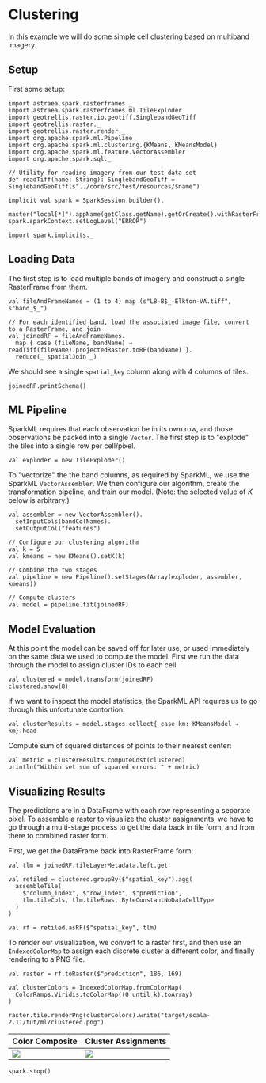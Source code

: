 # Clustering

In this example we will do some simple cell clustering based on multiband imagery.

## Setup 

First some setup:

```tut:silent
import astraea.spark.rasterframes._
import astraea.spark.rasterframes.ml.TileExploder
import geotrellis.raster.io.geotiff.SinglebandGeoTiff
import geotrellis.raster._
import geotrellis.raster.render._
import org.apache.spark.ml.Pipeline
import org.apache.spark.ml.clustering.{KMeans, KMeansModel}
import org.apache.spark.ml.feature.VectorAssembler
import org.apache.spark.sql._

// Utility for reading imagery from our test data set
def readTiff(name: String): SinglebandGeoTiff = SinglebandGeoTiff(s"../core/src/test/resources/$name")

implicit val spark = SparkSession.builder().
  master("local[*]").appName(getClass.getName).getOrCreate().withRasterFrames
spark.sparkContext.setLogLevel("ERROR")

import spark.implicits._
```

## Loading Data

The first step is to load multiple bands of imagery and construct a single RasterFrame from them.

```tut:silent
val fileAndFrameNames = (1 to 4) map (s"L8-B$_-Elkton-VA.tiff", s"band_$_")

// For each identified band, load the associated image file, convert to a RasterFrame, and join
val joinedRF = fileAndFrameNames.
  map { case (fileName, bandName) ⇒ readTiff(fileName).projectedRaster.toRF(bandName) }.
  reduce(_ spatialJoin _)
```

We should see a single `spatial_key` column along with 4 columns of tiles.

```tut
joinedRF.printSchema()
```

## ML Pipeline 

SparkML requires that each observation be in its own row, and those
observations be packed into a single `Vector`. The first step is to
"explode" the tiles into a single row per cell/pixel.

```tut:silent
val exploder = new TileExploder()
```

To "vectorize" the the band columns, as required by SparkML, we use the SparkML 
`VectorAssembler`. We then configure our algorithm, create the transformation pipeline,
and train our model. (Note: the selected value of *K* below is arbitrary.) 

```tut:silent
val assembler = new VectorAssembler().
  setInputCols(bandColNames).
  setOutputCol("features")

// Configure our clustering algorithm
val k = 5
val kmeans = new KMeans().setK(k)

// Combine the two stages
val pipeline = new Pipeline().setStages(Array(exploder, assembler, kmeans))

// Compute clusters
val model = pipeline.fit(joinedRF)
```

## Model Evaluation

At this point the model can be saved off for later use, or used immediately on the same
data we used to compute the model. First we run the data through the model to assign 
cluster IDs to each cell.

```tut
val clustered = model.transform(joinedRF)
clustered.show(8)
```

If we want to inspect the model statistics, the SparkML API requires us to go
through this unfortunate contortion:

```tut:silent
val clusterResults = model.stages.collect{ case km: KMeansModel ⇒ km}.head
```

Compute sum of squared distances of points to their nearest center:

```tut
val metric = clusterResults.computeCost(clustered)
println("Within set sum of squared errors: " + metric)
```

## Visualizing Results

The predictions are in a DataFrame with each row representing a separate pixel. 
To assemble a raster to visualize the cluster assignments, we have to go through a
multi-stage process to get the data back in tile form, and from there to combined
raster form.

First, we get the DataFrame back into RasterFrame form:

```tut:silent
val tlm = joinedRF.tileLayerMetadata.left.get

val retiled = clustered.groupBy($"spatial_key").agg(
  assembleTile(
    $"column_index", $"row_index", $"prediction",
    tlm.tileCols, tlm.tileRows, ByteConstantNoDataCellType
  )
)

val rf = retiled.asRF($"spatial_key", tlm)
```

To render our visualization, we convert to a raster first, and then use an
`IndexedColorMap` to assign each discrete cluster a different color, and finally
rendering to a PNG file.

```tut:silent
val raster = rf.toRaster($"prediction", 186, 169)

val clusterColors = IndexedColorMap.fromColorMap(
  ColorRamps.Viridis.toColorMap((0 until k).toArray)
)

raster.tile.renderPng(clusterColors).write("target/scala-2.11/tut/ml/clustered.png")
```

| Color Composite    | Cluster Assignments |
| ------------------ | ------------------- |
| ![](L8-RGB-VA.png) | ![](clustered.png)  |


```tut:invisible
spark.stop()
```
